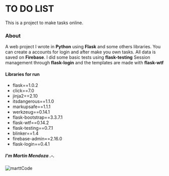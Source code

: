 # TO DO LIST
This is a project to make tasks online.


### About

A web project I wrote in **Python** using **Flask** and some others libraries.
You can create a accounts for login and after make you own tasks.
All data is saved on **Firebase**. I did some basic tests using **flask-testing**
Session management through **flask-login** and the templates are made with **flask-wtf**


#### Libraries for run

- flask==1.0.2
- click==7.0
- jinja2==2.10
- itsdangerous==1.1.0
- markupsafe==1.1.1
- werkzeug==0.14.1
- flask-bootstrap==3.3.7.1
- flask-wtf==0.14.2
- flask-testing==0.7.1
- blinker==1.4
- firebase-admin==2.16.0
- flask-login==0.4.1


##### I'm Martin Mendoza .-.
![marttCode](https://static.platzi.com/media/avatars/avatars/marttcode_33b992ab-cb4a-4996-b604-d0989bf418c0.jpeg)